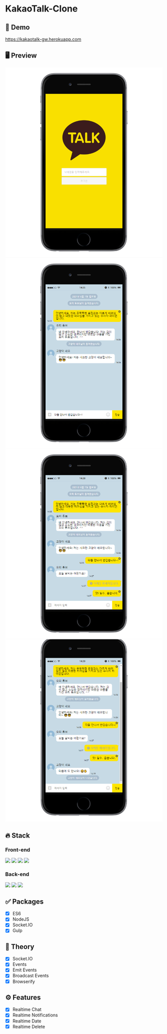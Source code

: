# KakaoTalk-Clone

## 🔗 Demo

https://kakaotalk-gw.herokuapp.com 

## 🖥 Preview

<img src="/preview/1.png"><img src="/preview/3.png"><img src="/preview/4.png"><img src="/preview/5.png">

## 🔥 Stack

### Front-end

<img height="30" src="https://img.shields.io/badge/Javascript-black?style=for-the-badge&logo=Javascript&logoColor=F7DF1E"/> <img height="30" src="https://img.shields.io/badge/Pug-A86454?style=for-the-badge&logo=Pug&logoColor=white"/> 
<img height="30" src="https://img.shields.io/badge/Babel-F9DC3E?style=for-the-badge&logo=Babel&logoColor=black"/>
<img height="30" src="https://img.shields.io/badge/Gulp-CF4647?style=for-the-badge&logo=Gulp&logoColor=white"/>

### Back-end

<img height="30" src="https://img.shields.io/badge/Node.js-339933?style=for-the-badge&logo=Node.js&logoColor=white"/> <img height="30" src="https://img.shields.io/badge/Express-000000?style=for-the-badge&logo=Express&logoColor=white"/>
<img height="30" src="https://img.shields.io/badge/socket.io-010101?style=for-the-badge&logo=socket.io&logoColor=white"/>

## ✅ Packages

- [x] ES6
- [x] NodeJS
- [x] Socket.IO
- [x] Gulp

## 📖 Theory

- [x] Socket.IO
- [x] Events
- [x] Emit Events
- [x] Broadcast Events
- [x] Browserify

## ⚙ Features

- [x] Realtime Chat
- [x] Realtime Notifications
- [x] Realtime Date
- [x] Realtime Delete
